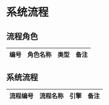 # 系统流程

## 流程角色

| 编号      |    角色名称     |  类型  |  备注 | 
| --------   |------------| -----  | ------  |


## 系统流程

| 流程编号      |    流程名称     |  引擎  |  备注 | 
| --------   |------------| -----  | ------  |

